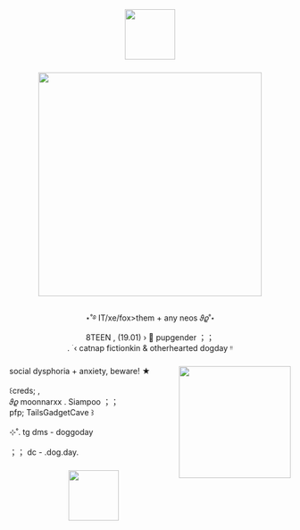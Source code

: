 <div align="center">
  <img height="90" src="https://64.media.tumblr.com/a274a0463c927d9438c32dc34e386ef2/1d1a397483c48290-7c/s2048x3072/e686642dd39f117f2733174cca588b2da7402d89.pnj"  />
</div>

###

<div align="center">
  <img height="400" src="https://64.media.tumblr.com/4605c1b857f2e574433219a087cbacf8/6535a8a4b70882b5-4c/s1280x1920/7e37076bd17968df06c8c284ca5041486e58fd4e.pnj"  />
</div>

###

<p align="center">⋆˚࿔ IT/xe/fox>them + any neos 𝜗𝜚˚⋆<br>8TEEN , (19.01) › 🌙 pupgender ；；<br>. ࣪ ‹ catnap fictionkin & otherhearted dogday ᵎᵎ</p>

###

<img align="right" height="200" src="https://64.media.tumblr.com/25030c6c4fc42bb3e05f7335ba936470/a7302de8c530855d-2e/s540x810/d61ba9e77f0ac223b5c76bcfe9b9bd90a34a4056.pnj"  />

###

<p align="left">social dysphoria + anxiety, beware! ★<br><br>꒰creds; ,<br>𝜗𝜚 moonnarxx . Siampoo ；；<br>pfp; TailsGadgetCave ꒱<br><br>⊹˚.‎ tg dms - doggoday<br><br>；； dc - .dog.day.</p>

###

<div align="center">
  <img height="90" src="https://64.media.tumblr.com/a274a0463c927d9438c32dc34e386ef2/1d1a397483c48290-7c/s2048x3072/e686642dd39f117f2733174cca588b2da7402d89.pnj"  />
</div>

###
